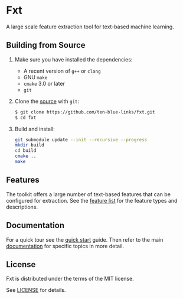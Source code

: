 # Fxt
A large scale feature extraction tool for text-based machine learning.

## Building from Source
1. Make sure you have installed the dependencies:

    * A recent version of `g++` or `clang`
    * GNU `make`
    * `cmake` 3.0 or later
    * `git`

2. Clone the [source] with `git`:

    ```sh
    $ git clone https://github.com/ten-blue-links/fxt.git
    $ cd fxt
    ```

[source]: https://github.com/ten-blue-links/fxt

3. Build and install:

    ```sh
    git submodule update --init --recursive --progress
    mkdir build
    cd build
    cmake ..
    make
    ```

## Features
The toolkit offers a large number of text-based features that can be configured
for extraction. See the [feature list](doc/features.md) for the feature types
and descriptions.

## Documentation
For a quick tour see the [quick start](doc/quick-start.md) guide. Then refer to
the main [documentation](doc/index.md) for specific topics in more detail.

## License
[license]: #license

Fxt is distributed under the terms of the MIT license.

See [LICENSE](LICENSE) for details.
